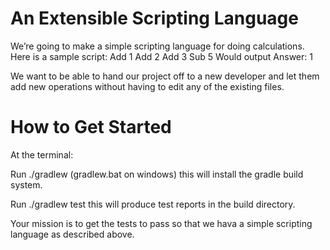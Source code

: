 # An Extensible Scripting Language
We’re going to make a simple scripting language for doing calculations.  Here is a sample script:
Add 1
Add 2
Add 3
Sub 5
Would output
Answer: 1

We want to be able to hand our project off to a new developer and let them add new operations without having to edit any of the existing files.

<see spoilers.txt for hints on how to fix the tests>

# How to Get Started
At the terminal:

Run ./gradlew (gradlew.bat on windows) this will install the gradle build system.

Run ./gradlew test this will produce test reports in the build directory.

Your mission is to get the tests to pass so that we hava a simple scripting language as described above.
